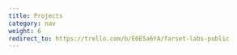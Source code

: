 ```yaml
---
title: Projects
category: nav
weight: 6
redirect_to: https://trello.com/b/E0E5a6YA/farset-labs-public
---
```

